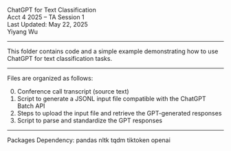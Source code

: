 ChatGPT for Text Classification  
Acct 4 2025 – TA Session 1  
Last Updated: May 22, 2025  
Yiyang Wu  

---------------------------
This folder contains code and a simple example demonstrating how to use ChatGPT for text classification tasks.  

----
Files are organized as follows:

0. Conference call transcript (source text)
1. Script to generate a JSONL input file compatible with the ChatGPT Batch API
2. Steps to upload the input file and retrieve the GPT-generated responses
3. Script to parse and standardize the GPT responses

----
Packages Dependency:
pandas 
nltk
tqdm
tiktoken
openai